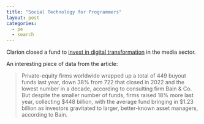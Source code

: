 ```yaml
---
title: "Social Technology for Programmers"
layout: post
categories:
  - pe
  - search
---
```


Clarion closed a fund to [invest in digital transformation](https://www.wsj.com/articles/clarion-banks-677-million-to-make-digital-transformation-bets-b766cc90?tpl=pe&mod=hp_major_fund_news_pos1) in the media sector.

An interesting piece of data from the article:

> Private-equity firms worldwide wrapped up a total of 449 buyout funds last year, down 38% from 722 that closed in 2022 and the lowest number in a decade, according to consulting firm Bain & Co. But despite the smaller number of funds, firms raised 18% more last year, collecting $448 billion, with the average fund bringing in $1.23 billion as investors gravitated to larger, better-known asset managers, according to Bain.
